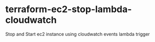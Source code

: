# terraform-ec2-stop-lambda-cloudwatch
Stop and Start ec2 instance using cloudwatch events lambda trigger
